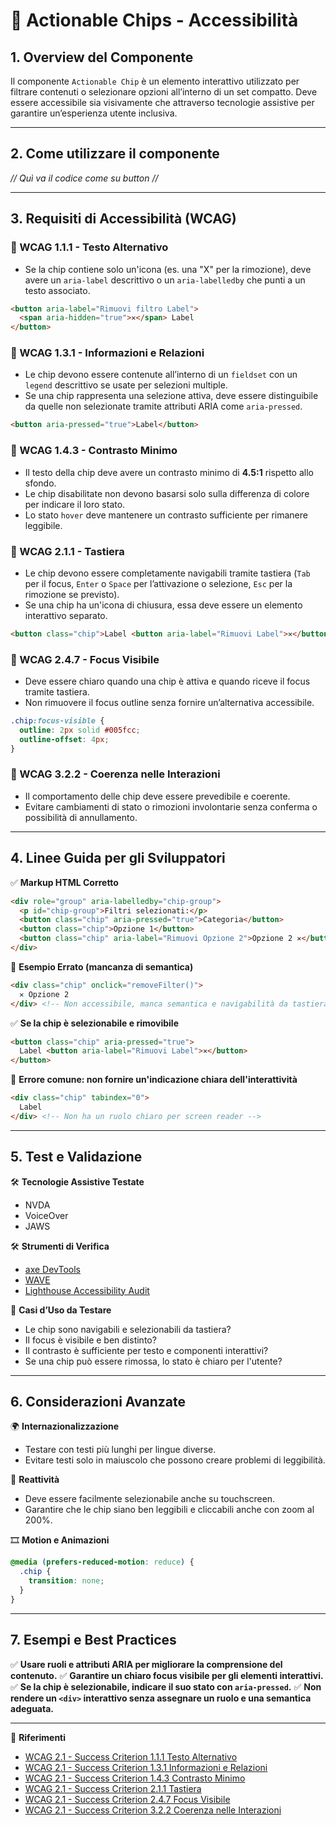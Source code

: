 # 📌 Actionable Chips - Accessibilità

## 1. Overview del Componente
Il componente `Actionable Chip` è un elemento interattivo utilizzato per filtrare contenuti o selezionare opzioni all’interno di un set compatto. Deve essere accessibile sia visivamente che attraverso tecnologie assistive per garantire un’esperienza utente inclusiva.

---
## 2. Come utilizzare il componente

*// Quì va il codice come su button //*

---
## 3. Requisiti di Accessibilità (WCAG)

### 🔹 WCAG 1.1.1 - Testo Alternativo
- Se la chip contiene solo un'icona (es. una "X" per la rimozione), deve avere un `aria-label` descrittivo o un `aria-labelledby` che punti a un testo associato.

```html
<button aria-label="Rimuovi filtro Label">
  <span aria-hidden="true">✕</span> Label
</button>
```

### 🔹 WCAG 1.3.1 - Informazioni e Relazioni
- Le chip devono essere contenute all’interno di un `fieldset` con un `legend` descrittivo se usate per selezioni multiple.
- Se una chip rappresenta una selezione attiva, deve essere distinguibile da quelle non selezionate tramite attributi ARIA come `aria-pressed`.

```html
<button aria-pressed="true">Label</button>
```

### 🔹 WCAG 1.4.3 - Contrasto Minimo
- Il testo della chip deve avere un contrasto minimo di **4.5:1** rispetto allo sfondo.
- Le chip disabilitate non devono basarsi solo sulla differenza di colore per indicare il loro stato.
- Lo stato `hover` deve mantenere un contrasto sufficiente per rimanere leggibile.

### 🔹 WCAG 2.1.1 - Tastiera
- Le chip devono essere completamente navigabili tramite tastiera (`Tab` per il focus, `Enter` o `Space` per l’attivazione o selezione, `Esc` per la rimozione se previsto).
- Se una chip ha un'icona di chiusura, essa deve essere un elemento interattivo separato.

```html
<button class="chip">Label <button aria-label="Rimuovi Label">✕</button></button>
```

### 🔹 WCAG 2.4.7 - Focus Visibile
- Deve essere chiaro quando una chip è attiva e quando riceve il focus tramite tastiera.
- Non rimuovere il focus outline senza fornire un’alternativa accessibile.

```css
.chip:focus-visible {
  outline: 2px solid #005fcc;
  outline-offset: 4px;
}
```

### 🔹 WCAG 3.2.2 - Coerenza nelle Interazioni
- Il comportamento delle chip deve essere prevedibile e coerente.
- Evitare cambiamenti di stato o rimozioni involontarie senza conferma o possibilità di annullamento.

---

## 4. Linee Guida per gli Sviluppatori

✅ **Markup HTML Corretto**
```html
<div role="group" aria-labelledby="chip-group">
  <p id="chip-group">Filtri selezionati:</p>
  <button class="chip" aria-pressed="true">Categoria</button>
  <button class="chip">Opzione 1</button>
  <button class="chip" aria-label="Rimuovi Opzione 2">Opzione 2 ✕</button>
</div>
```

🚫 **Esempio Errato (mancanza di semantica)**
```html
<div class="chip" onclick="removeFilter()">
  ✕ Opzione 2
</div> <!-- Non accessibile, manca semantica e navigabilità da tastiera -->
```

✅ **Se la chip è selezionabile e rimovibile**
```html
<button class="chip" aria-pressed="true">
  Label <button aria-label="Rimuovi Label">✕</button>
</button>
```

🚫 **Errore comune: non fornire un'indicazione chiara dell'interattività**
```html
<div class="chip" tabindex="0">
  Label
</div> <!-- Non ha un ruolo chiaro per screen reader -->
```

---

## 5. Test e Validazione

🛠 **Tecnologie Assistive Testate**
- NVDA
- VoiceOver
- JAWS

🛠 **Strumenti di Verifica**
- [axe DevTools](https://www.deque.com/axe/)
- [WAVE](https://wave.webaim.org/)
- [Lighthouse Accessibility Audit](https://developers.google.com/web/tools/lighthouse/)

🎯 **Casi d’Uso da Testare**
- Le chip sono navigabili e selezionabili da tastiera?
- Il focus è visibile e ben distinto?
- Il contrasto è sufficiente per testo e componenti interattivi?
- Se una chip può essere rimossa, lo stato è chiaro per l'utente?

---

## 6. Considerazioni Avanzate

🌍 **Internazionalizzazione**
- Testare con testi più lunghi per lingue diverse.
- Evitare testi solo in maiuscolo che possono creare problemi di leggibilità.

📱 **Reattività**
- Deve essere facilmente selezionabile anche su touchscreen.
- Garantire che le chip siano ben leggibili e cliccabili anche con zoom al 200%.

🎞 **Motion e Animazioni**
```css
@media (prefers-reduced-motion: reduce) {
  .chip {
    transition: none;
  }
}
```

---

## 7. Esempi e Best Practices
✅ **Usare ruoli e attributi ARIA per migliorare la comprensione del contenuto.**
✅ **Garantire un chiaro focus visibile per gli elementi interattivi.**
✅ **Se la chip è selezionabile, indicare il suo stato con `aria-pressed`.**
✅ **Non rendere un `<div>` interattivo senza assegnare un ruolo e una semantica adeguata.**

---

📌 **Riferimenti**
- [WCAG 2.1 - Success Criterion 1.1.1 Testo Alternativo](https://www.w3.org/TR/WCAG21/#text-alternatives)
- [WCAG 2.1 - Success Criterion 1.3.1 Informazioni e Relazioni](https://www.w3.org/TR/WCAG21/#info-and-relationships)
- [WCAG 2.1 - Success Criterion 1.4.3 Contrasto Minimo](https://www.w3.org/TR/WCAG21/#contrast-minimum)
- [WCAG 2.1 - Success Criterion 2.1.1 Tastiera](https://www.w3.org/TR/WCAG21/#keyboard)
- [WCAG 2.1 - Success Criterion 2.4.7 Focus Visibile](https://www.w3.org/TR/WCAG21/#focus-visible)
- [WCAG 2.1 - Success Criterion 3.2.2 Coerenza nelle Interazioni](https://www.w3.org/TR/WCAG21/#on-input)
